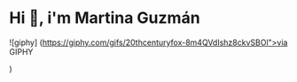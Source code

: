 <h1 align = "left">Hi   👋, i'm Martina Guzmán </h1>

![giphy] (https://giphy.com/gifs/20thcenturyfox-8m4QVdIshz8ckvSBOl">via GIPHY</a></p>)

<!--
**martigdf/martigdf** is a ✨ _special_ ✨ repository because its `README.md` (this file) appears on your GitHub profile.

Here are some ideas to get you started:

- 🔭 I’m currently working on ...
- 🌱 I’m currently learning ...
- 👯 I’m looking to collaborate on ...
- 🤔 I’m looking for help with ...
- 💬 Ask me about ...
- 📫 How to reach me: ...
- 😄 Pronouns: ...
- ⚡ Fun fact: ...
-->
